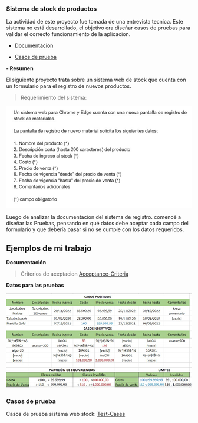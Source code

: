 ### Sistema de stock de productos 

  La actividad de este proyecto fue tomada de una entrevista tecnica. Este sistema no está desarrollado, el objetivo era diseñar casos de pruebas para validar el correcto 
  funcionamiento de la aplicacion. 
 
* [Documentacion](#Ejemplos-de-mi-trabajo)   
  
* [Casos de prueba](#Casos-de-prueba)    
    
    
__- Resumen__

El siguiente proyecto trata sobre un sistema web de stock que cuenta con un formulario para el registro de nuevos productos.        


> Requerimiento del sistema: 


![](https://github.com/Pablo-n15/Portfolio/blob/main/requerimiento1.jpg)  


Luego de analizar la documentacion del sistema de registro.
comencé a diseñar las Pruebas, pensando en qué datos debe aceptar cada campo del formulario y que debería pasar si no se cumple con los datos requeridos.  
 
 ## Ejemplos de mi trabajo
 
__Documentación__  
  
>Criterios de aceptacion [Acceptance-Criteria](https://drive.google.com/file/d/1zGhadC5V0osEw9xVshkq32J_4Yy8kjF4/view?usp=share_link)

__Datos para las pruebas__

![](https://github.com/Pablo-n15/Portfolio/blob/main/set-datos.jpg)

### Casos de prueba 

Casos de prueba sistema web stock: [Test-Cases](https://docs.google.com/spreadsheets/d/1rJ0hbM8WvnNIS6GtqIF9hZiNMpWuoDGn/edit?usp=share_link&ouid=105176983608863755433&rtpof=true&sd=true)
